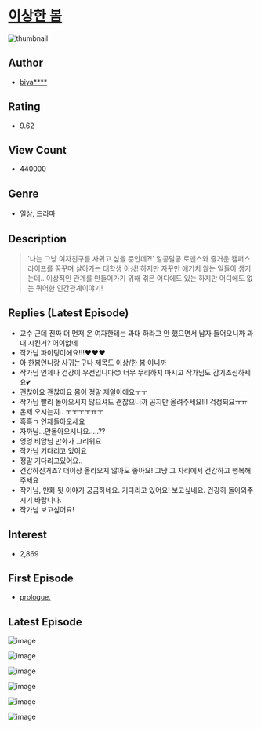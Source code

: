 # [이상한 봄](https://comic.naver.com/bestChallenge/list?titleId=731552)
![thumbnail](https://image-comic.pstatic.net/user_contents_data/challenge_comic/2019/07/21/307933/thumbnail_202x16455eaf3f9_8142_448e_ae59_3c59f18f2bef_00002436.JPEG)

## Author
- [biya****](https://comic.naver.com/artistTitle?id=307933)

## Rating
- 9.62

## View Count
- 440000

## Genre
- 일상, 드라마

## Description
> '나는 그냥 여자친구를 사귀고 싶을 뿐인데?!' 알콩달콩 로맨스와 즐거운 캠퍼스라이프를 꿈꾸며 살아가는 대학생 이상! 하지만 자꾸만 얘기치 않는 일들이 생기는데.. 이상적인 관계를 만들어가기 위해 겪은 어디에도 있는 하지만 어디에도 없는 퀴어한 인간관계이야기!

## Replies (Latest Episode)
- 교수 근데 진짜 더 먼저 온 여자한테는 과대 하라고 안 했으면서 남자 들어오니까 과대 시킨거? 어이없네
- 작가님 파이팅이에요!!!❤️❤️❤️
- 아 한봄언니랑 사귀는구나 제목도 이상/한 봄 이니까
- 작가님 언제나 건강이 우선입니다😊 너무 무리하지 마시고 작가님도 감기조심하세요💕
- 괜찮아요 괜찮아요 몸이 정말 제일이에요ㅜㅜ
- 작가님 빨리 돌아오시지 않으셔도 괜찮으니까 공지만 올려주세요!!! 걱정되요ㅠㅠ
- 온제 오시는지.. ㅜㅜㅜㅜㅠㅜ
- 흑흑ㄱ 언제돌아오세요
- 자까님...안돌아오시나요.....??
- 엉엉 비암님 만화가 그리워요
- 작가님 기다리고 있어요
- 정말 기다리고있어요..
- 건강하신거죠? 더이상 올라오지 않아도 좋아요! 그냥 그 자리에서 건강하고 행복해주세요
- 작가님, 만화 뒷 이야기 궁금하네요. 기다리고 있어요! 보고싶네요. 건강히 돌아와주시기 바랍니다.
- 작가님 보고싶어요!

## Interest
- 2,869

## First Episode
- [prologue.](https://comic.naver.com/bestChallenge/detail?titleId=731552&no=1)

## Latest Episode
![image](https://image-comic.pstatic.net/user_contents_data/challenge_comic/2019/11/27/307933/upload_3474634195483571046.jpeg)

![image](https://image-comic.pstatic.net/user_contents_data/challenge_comic/2019/11/27/307933/upload_7076057053884659001.jpeg)

![image](https://image-comic.pstatic.net/user_contents_data/challenge_comic/2019/11/27/307933/upload_3907261235479327538.jpeg)

![image](https://image-comic.pstatic.net/user_contents_data/challenge_comic/2019/11/27/307933/upload_3689909781262513206.jpeg)

![image](https://image-comic.pstatic.net/user_contents_data/challenge_comic/2019/11/27/307933/upload_7148682862700999729.jpeg)

![image](https://image-comic.pstatic.net/user_contents_data/challenge_comic/2019/11/27/307933/upload_3919035707191212389.jpeg)
